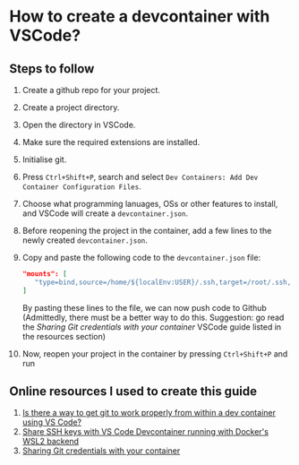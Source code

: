 # How to create a devcontainer with VSCode?

## Steps to follow

1. Create a github repo for your project.
2. Create a project directory.
3. Open the directory in VSCode.
4. Make sure the required extensions are installed.
5. Initialise git.
6. Press `Ctrl+Shift+P`, search and select
   `Dev Containers: Add Dev Container Configuration Files`.
7. Choose what programming lanuages, OSs or other features to install, and
   VSCode will create a `devcontainer.json`.
8. Before reopening the project in the container, add a few lines to the newly
   created `devcontainer.json`.
9. Copy and paste the following code to the `devcontainer.json` file:

   ```json
   "mounts": [
      "type=bind,source=/home/${localEnv:USER}/.ssh,target=/root/.ssh,readonly"
   ]
   ```

   By pasting these lines to the file, we can now push code to Github
   (Admittedly, there must be a better way to do this. Suggestion: go read the
   *Sharing Git credentials with your container* VSCode guide listed in the
   resources section)

10. Now, reopen your project in the container by pressing `Ctrl+Shift+P` and
    run

## Online resources I used to create this guide

1. [Is there a way to get git to work properly from within a dev container using VS Code?](https://stackoverflow.com/questions/60495428/is-there-a-way-to-get-git-to-work-properly-from-within-a-dev-container-using-vs)
2. [Share SSH keys with VS Code Devcontainer running with Docker's WSL2 backend](https://stackoverflow.com/questions/70206554/share-ssh-keys-with-vs-code-devcontainer-running-with-dockers-wsl2-backend)
3. [Sharing Git credentials with your container](https://code.visualstudio.com/remote/advancedcontainers/sharing-git-credentials)

